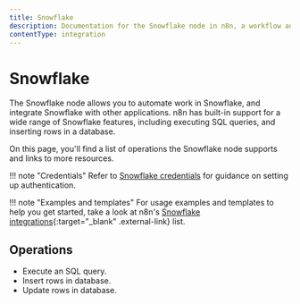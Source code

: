 ```yaml
---
title: Snowflake
description: Documentation for the Snowflake node in n8n, a workflow automation platform. Includes details of operations and configuration, and links to examples and credentials information.
contentType: integration
---
```


# Snowflake

The Snowflake node allows you to automate work in Snowflake, and integrate Snowflake with other applications. n8n has built-in support for a wide range of Snowflake features, including executing SQL queries, and inserting rows in a database. 

On this page, you'll find a list of operations the Snowflake node supports and links to more resources.

!!! note "Credentials"
    Refer to [Snowflake credentials](/integrations/builtin/credentials/snowflake/) for guidance on setting up authentication. 

!!! note "Examples and templates"
    For usage examples and templates to help you get started, take a look at n8n's [Snowflake integrations](https://n8n.io/integrations/snowflake/){:target="_blank" .external-link} list.


## Operations

* Execute an SQL query.
* Insert rows in database.
* Update rows in database.
